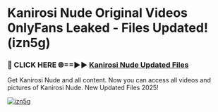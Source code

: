 # Kanirosi Nude Original Videos 0nlyFans Leaked - Files Updated! (izn5g)

<h3>🔴 CLICK HERE 🌐==►► <a href="https://tinyurl.com/y5r63du9" rel="nofollow">Kanirosi Nude Updated Files</a></h3>

Get Kanirosi Nude and all content. Now you can access all videos and pictures of Kanirosi Nude. New Updated Files 2025!

[![izn5g](https://i.imgur.com/UVo9nyh.gif)](https://tinyurl.com/y5r63du9)